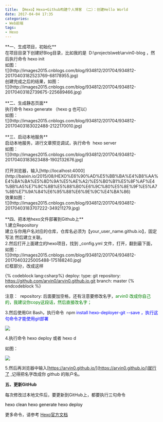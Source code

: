 ```yaml
---
title: 【Hexo】Hexo+Github构建个人博客 （二）：创建Hello World
date: 2017-04-04 17:35
categories:
- Web前端
tags:
- Hexo
---
```


<!-- more -->
<div style="display: block">**一、生成项目，初始化**
<div style="display: block">在项目目录下创建好Blog目录，比如我的是  <span class="cnblogs_code">D:\projects\web\arvin0-blog ，然后执行命令 <span class="cnblogs_code">hexo init</span></span>
<div style="display: block">如图：
<div style="display: block">![](http://images2015.cnblogs.com/blog/934812/201704/934812-20170403182523769-68178955.jpg)
<div style="display: block">创建完成之后的结果，如图：
<div style="display: block">![](http://images2015.cnblogs.com/blog/934812/201704/934812-20170403182739675-225689466.jpg)
<div style="display: block"> 
<div style="display: block">**二、生成静态页面**
<div style="display: block">执行命令 <span class="cnblogs_code">hexo generate （hexo g 也可以） </span>
<div style="display: block">如图：
<div style="display: block">![](http://images2015.cnblogs.com/blog/934812/201704/934812-20170403183022488-2122170010.jpg)
<div style="display: block"> 
<div style="display: block">**三、启动本地服务**
<div style="display: block">启动本地服务，进行文章预览调试，执行命令  <span class="cnblogs_code">hexo server </span>
<div style="display: block">如图：
<div style="display: block">![](http://images2015.cnblogs.com/blog/934812/201704/934812-20170403183623488-1902132676.jpg)
<div style="display: block"> 
<div style="display: block">打开浏览器，输入[http://localhost:4000](http://baixin.io/2015/08/HEXO%E6%90%AD%E5%BB%BA%E4%B8%AA%E4%BA%BA%E5%8D%9A%E5%AE%A2/%E5%B0%B1%E5%8F%AF%E4%BB%A5%E7%9C%8B%E5%88%B0%E6%9C%80%E5%8E%9F%E5%A7%8B%E7%9A%84%E6%95%88%E6%9E%9C%E4%BA%86)
<div style="display: block">效果如图：
<div style="display: block">![](http://images2015.cnblogs.com/blog/934812/201704/934812-20170403183707222-349211279.jpg)
<div style="display: block"> 
<div style="display: block">**四、把本地hexo文件部署到Github上**
<div style="display: block">1.建立Repository
<div style="display: block">建立与你用户名对应的仓库，仓库名必须为【your_user_name.github.io】，固定写法 然后建立关联。
<div style="display: block">2.然后打开上面建立的hexo项目，找到 _config.yml 文件，打开，翻到最下面，如图：
<div style="display: block">![](http://images2015.cnblogs.com/blog/934812/201704/934812-20170403225005488-175188240.jpg)
<div style="display: block">红框部分，改成这样
<div style="display: block">

{% codeblock lang:csharp%}
deploy:
  type: git
  repository: https://github.com/arvin0/arvin0.github.io.git
  branch: master
{% endcodeblock %}

注意：  <span class="cnblogs_code">repository: 后面要加空格，还有注意要修改名字，<span style="color: #008000">arvin0 改成你自己的，我建议你copy这段话，然后直接改名字；</span></span>

3.然后使用Git Bash，执行命令  <span class="cnblogs_code">npm <span style="color: #0000ff">install hexo-deployer-git --save ，执行这句命令才能使用git部署</span></span>

![](http://images2015.cnblogs.com/blog/934812/201704/934812-20170403230604957-494688996.jpg)

4.执行命令 <span class="cnblogs_code">hexo deploy 或者 <span class="cnblogs_code">hexo d </span></span>

如图：

![](http://images2015.cnblogs.com/blog/934812/201704/934812-20170403230534003-936540000.jpg)

5.然后再浏览器中输入[https://arvin0.github.io/](https://arvin0.github.io/)就行了 ,记得把名字改成你 github 的账户名。

**五、更新GitHub**

每次修改过本地文件后，要更新到GitHub上，都要执行三句命令

<span style="color: #000000">hexo clean
hexo generate
hexo deploy</span>

更多命令，请参考 [Hexo官方文档](https://hexo.io/zh-cn/docs/index.html)

</div></div></div></div></div></div></div></div></div></div></div></div></div></div></div></div></div></div></div></div></div></div></div></div></div></div></div></div>